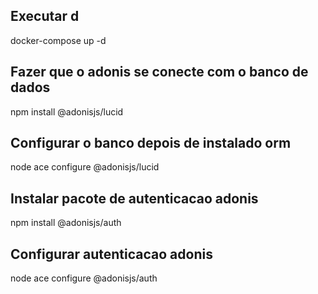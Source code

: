 ## Executar d
docker-compose up -d

## Fazer que o adonis se conecte com o banco de dados
npm install @adonisjs/lucid

## Configurar o banco depois de instalado orm
node ace configure @adonisjs/lucid

## Instalar pacote de autenticacao adonis
npm install @adonisjs/auth

## Configurar autenticacao adonis
node ace configure @adonisjs/auth
